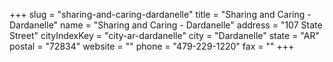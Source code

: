 +++
slug = "sharing-and-caring-dardanelle"
title = "Sharing and Caring - Dardanelle"
name = "Sharing and Caring - Dardanelle"
address = "107 State Street"
cityIndexKey = "city-ar-dardanelle"
city = "Dardanelle"
state = "AR"
postal = "72834"
website = ""
phone = "479-229-1220"
fax = ""
+++
